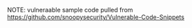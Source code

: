 NOTE: vulneraable sample code pulled from https://github.com/snoopysecurity/Vulnerable-Code-Snippets 